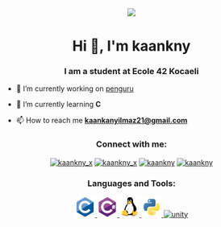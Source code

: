 <div style="text-align: center;">
  <a href='' align="center"><img src="https://media.tenor.com/CDdZVcnLLHEAAAAC/luffy-wano.gif" width="75%"/></a>
</div>
<h1 align="center">Hi 👋, I'm kaankny</h1>
<h3 align="center">I am a student at Ecole 42 Kocaeli</h3>

- 🔭 I’m currently working on [penguru](https://store.steampowered.com/app/2521250/PENGURU/)

- 🌱 I’m currently learning **C**

- 📫 How to reach me **kaankanyilmaz21@gmail.com**

<h3 align="center">Connect with me:</h3>
<p align="center">
<a href="https://twitter.com/kaankny_x" target="blank"><img align="center" src="https://raw.githubusercontent.com/rahuldkjain/github-profile-readme-generator/master/src/images/icons/Social/twitter.svg" alt="kaankny_x" height="30" width="40" /></a>
<a href="https://instagram.com/kaankny_x" target="blank"><img align="center" src="https://raw.githubusercontent.com/rahuldkjain/github-profile-readme-generator/master/src/images/icons/Social/instagram.svg" alt="kaankny_x" height="30" width="40" /></a>
<a href="https://www.youtube.com/c/kaankny" target="blank"><img align="center" src="https://raw.githubusercontent.com/rahuldkjain/github-profile-readme-generator/master/src/images/icons/Social/youtube.svg" alt="kaankny" height="30" width="40" /></a>
<a href="https://discord.gg/kaankny" target="blank"><img align="center" src="https://raw.githubusercontent.com/rahuldkjain/github-profile-readme-generator/master/src/images/icons/Social/discord.svg" alt="kaankny" height="30" width="40" /></a>
</p>

<h3 align="center">Languages and Tools:</h3>
<p align="center">
  <a href="https://www.cprogramming.com/" target="_blank" rel="noreferrer">
    <img src="https://raw.githubusercontent.com/devicons/devicon/master/icons/c/c-original.svg" alt="c" width="40" height="40"/>
  </a>
  <a href="https://www.w3schools.com/cs/" target="_blank" rel="noreferrer">
    <img src="https://raw.githubusercontent.com/devicons/devicon/master/icons/csharp/csharp-original.svg" alt="csharp" width="40" height="40"/>
  </a>
  <a href="https://www.linux.org/" target="_blank" rel="noreferrer">
    <img src="https://raw.githubusercontent.com/devicons/devicon/master/icons/linux/linux-original.svg" alt="linux" width="40" height="40"/>
  </a>
  <a href="https://www.python.org" target="_blank" rel="noreferrer">
    <img src="https://raw.githubusercontent.com/devicons/devicon/master/icons/python/python-original.svg" alt="python" width="40" height="40"/>
  </a>
  <a href="https://unity.com/" target="_blank" rel="noreferrer">
    <img src="https://www.vectorlogo.zone/logos/unity3d/unity3d-icon.svg" alt="unity" width="40" height="40"/>
  </a>
</p>
